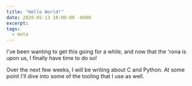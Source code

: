 ```yaml
---
title: "Hello World!"
date: 2020-05-13 18:00:00 -0400
excerpt:
tags:
  - meta
---
```


I've been wanting to get this going for a while, and now that the 'rona is upon us, I finally have time to do so!

Over the next few weeks, I will be writing about C and Python. At some point I'll dive into some of the tooling that I use as well.
